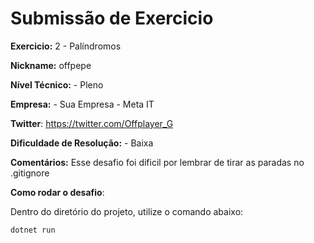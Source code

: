 # Submissão de Exercicio

**Exercicio:** 2 - Palíndromos

**Nickname:** offpepe

**Nível Técnico:** - Pleno

**Empresa:** - Sua Empresa - Meta IT

**Twitter**: https://twitter.com/Offplayer_G

**Dificuldade de Resolução:** - Baixa

**Comentários:** Esse desafio foi dificil por lembrar de tirar as paradas no .gitignore

**Como rodar o desafio**: 

Dentro do diretório do projeto, utilize o comando abaixo: 
```bash
dotnet run
```